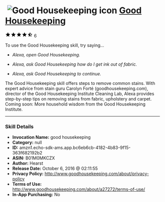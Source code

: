 # &nbsp;<img src="skill_icon" alt="Good Housekeeping icon" width="36"> [Good Housekeeping](http://alexa.amazon.com/#skills/amzn1.echo-sdk-ams.app.bc6eb6cb-4182-4b83-9f15-363f682192b2)
![4.8 stars](../../images/ic_star_black_18dp_1x.png)![4.8 stars](../../images/ic_star_black_18dp_1x.png)![4.8 stars](../../images/ic_star_black_18dp_1x.png)![4.8 stars](../../images/ic_star_black_18dp_1x.png)![4.8 stars](../../images/ic_star_half_black_18dp_1x.png) 6

To use the Good Housekeeping skill, try saying...

* *Alexa, open Good Housekeeping.*

* *Alexa, ask Good Housekeeping how do I get ink out of fabric.*

* *Alexa, ask Good Housekeeping to continue.*

The Good Housekeeping skill offers steps to remove common stains. With expert advice from stain guru Carolyn Forté (goodhousekeeping.com), director of the Good Housekeeping Institute Cleaning Lab, Alexa provides step-by-step tips on removing stains from fabric, upholstery and carpet. Coming soon: More household wisdom from the Good Housekeeping Institute.

***

### Skill Details

* **Invocation Name:** good housekeeping
* **Category:** null
* **ID:** amzn1.echo-sdk-ams.app.bc6eb6cb-4182-4b83-9f15-363f682192b2
* **ASIN:** B01M0MKCZX
* **Author:** Hearst
* **Release Date:** October 6, 2016 @ 02:11:55
* **Privacy Policy:** http://www.goodhousekeeping.com/about/privacy-policy
* **Terms of Use:** http://www.goodhousekeeping.com/about/a27272/terms-of-use/
* **In-App Purchasing:** No
